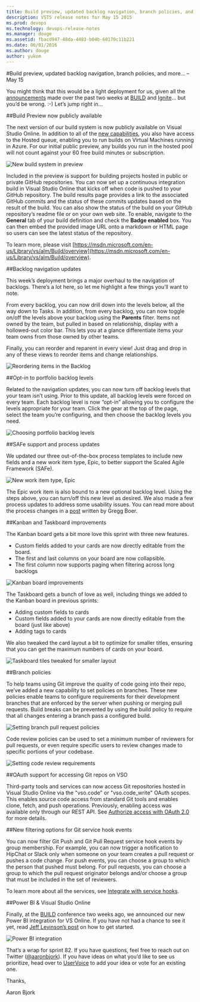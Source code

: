 ```yaml
---
title: Build preview, updated backlog navigation, branch policies, and more... – May 15
description: VSTS release notes for May 15 2015
ms.prod: devops
ms.technology: devops-release-notes
ms.manager: douge
ms.assetid: fbacd947-48da-4483-b04b-60170c11b221
ms.date: 06/01/2016
ms.author: douge
author: yukom
---
```


#Build preview, updated backlog navigation, branch policies, and more... – May 15

You might think that this would be a light deployment for us, given all the [announcements](http://blogs.msdn.com/b/bharry/archive/2015/04/29/visual-studio-and-team-foundation-server-at-build-2015.aspx) made over the past two weeks at [BUILD](http://buildwindows.com/) and [Ignite](http://ignite.microsoft.com/)… but you’d be wrong. :-) Let’s jump right in…

##Build Preview now publicly available

The next version of our build system is now publicly available on Visual Studio Online. In addition to all of the [new capabilities](http://blogs.msdn.com/b/visualstudioalm/archive/2015/02/12/build-futures.aspx), you also have access to the Hosted queue, enabling you to run builds on Virtual Machines running in Azure. For our initial public preview, any builds you run in the hosted pool will not count against your 60 free build minutes or subscription.

![New build system in preview](_img/5_15_01.png)

Included in the preview is support for building projects hosted in public or private GitHub repositories. You can now set up a continuous integration build in Visual Studio Online that kicks off when code is pushed to your GitHub repository. The build results page provides a link to the associated GitHub commits and the status of these commits updates based on the result of the build. You can also show the status of the build on your GitHub repository’s readme file or on your own web site. To enable, navigate to the **General** tab of your build definition and check the **Badge enabled** box. You can then embed the provided image URL onto a markdown or HTML page so users can see the latest status of the repository.

To learn more, please visit [https://msdn.microsoft.com/en-us/Library/vs/alm/Build/overview](https://msdn.microsoft.com/en-us/Library/vs/alm/Build/overview).

##Backlog navigation updates

This week’s deployment brings a major overhaul to the navigation of backlogs. There’s a lot here, so let me highlight a few things you’ll want to note.

From every backlog, you can now drill down into the levels below, all the way down to Tasks. In addition, from every backlog, you can now toggle on/off the levels above your backlog using the **Parents** filter. Items not owned by the team, but pulled in based on relationship, display with a hollowed-out color bar. This lets you at a glance differentiate items your team owns from those owned by other teams.

Finally, you can reorder and reparent in every view! Just drag and drop in any of these views to reorder items and change relationships.

![Reordering items in the Backlog](_img/5_15_02.png)

##Opt-in to portfolio backlog levels

Related to the navigation updates, you can now turn off backlog levels that your team isn’t using. Prior to this update, all backlog levels were forced on every team. Each backlog level is now “opt-in” allowing you to configure the levels appropriate for your team. Click the gear at the top of the page, select the team you’re configuring, and then choose the backlog levels you need.

![Choosing portfolio backlog levels](_img/5_15_03.png)

##SAFe support and process updates

We updated our three out-of-the-box process templates to include new fields and a new work item type, Epic, to better support the Scaled Agile Framework (SAFe).

![New work item type, Epic](_img/5_15_04.png)

The Epic work item is also bound to a new optional backlog level. Using the steps above, you can turn/off this new level as desired. We also made a few process updates to address some usability issues. You can read more about the process changes in a [post](http://blogs.msdn.com/b/visualstudioalm/archive/2015/05/14/scaled-agile-framework-visual-studio-online-process-template-updates.aspx) written by Gregg Boer.

##Kanban and Taskboard improvements

The Kanban board gets a bit more love this sprint with three new features.

- Custom fields added to your cards are now directly editable from the board.
- The first and last columns on your board are now collapsible.
- The first column now supports paging when filtering across long backlogs

![Kanban board improvements](_img/5_15_05.png)

The Taskboard gets a bunch of love as well, including things we added to the Kanban board in previous sprints:

- Adding custom fields to cards
- Custom fields added to your cards are now directly editable from the board (just like above)
- Adding tags to cards

We also tweaked the card layout a bit to optimize for smaller titles, ensuring that you can get the maximum numbers of cards on your board.

![Taskboard tiles tweaked for smaller layout](_img/5_15_06.png)

##Branch policies

To help teams using Git improve the quality of code going into their repo, we’ve added a new capability to set policies on branches. These new policies enable teams to configure requirements for their development branches that are enforced by the server when pushing or merging pull requests. Build breaks can be prevented by using the build policy to require that all changes entering a branch pass a configured build.

![Setting branch pull request policies](_img/5_15_07.png)

Code review policies can be used to set a minimum number of reviewers for pull requests, or even require specific users to review changes made to specific portions of your codebase.

![Setting code review requirements](_img/5_15_08.png)

##OAuth support for accessing Git repos on VSO

Third-party tools and services can now access Git repositories hosted in Visual Studio Online via the "vso.code" or "vso.code_write" OAuth scopes. This enables source code access from standard Git tools and enables clone, fetch, and push operations. Previously, enabling access was available only through our REST API. See [Authorize access with OAuth 2.0](/azure/devops/integrate/) for more details.

##New filtering options for Git service hook events

You can now filter Git Push and Git Pull Request service hook events by group membership. For example, you can now trigger a notification to HipChat or Slack only when someone on your team creates a pull request or pushes a code change. For push events, you can choose a group to which the person that pushed must belong. For pull requests, you can choose a group to which the pull request originator belongs and/or choose a group that must be included in the set of reviewers.

To learn more about all the services, see [Integrate with service hooks](https://visualstudio.microsoft.com/get-started/integrate/integrating-with-service-hooks-vs).

##Power BI & Visual Studio Online

Finally, at the [BUILD](http://buildwindows.com/) conference two weeks ago, we announced our new Power BI integration for VS Online. If you have not had a chance to see it yet, read [Jeff Levinson’s post](http://blogs.msdn.com/b/visualstudioalm/archive/2015/05/04/gain-understanding-and-insights-into-projects-in-visual-studio-online-with-power-bi.aspx) on how to get started.

![Power BI integration](_img/5_15_09.png)

That’s a wrap for sprint 82. If you have questions, feel free to reach out on Twitter ([@aaronbjork](https://twitter.com/aaronbjork)). If you have ideas on what you’d like to see us prioritize, head over to [UserVoice](http://visualstudio.uservoice.com/forums/330519-vso) to add your idea or vote for an existing one.

Thanks,

Aaron Bjork